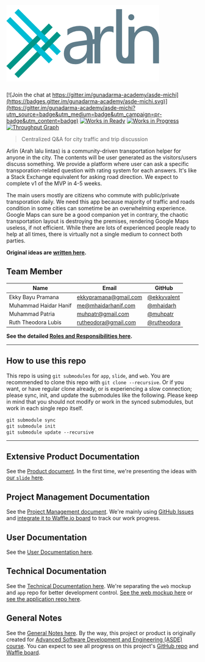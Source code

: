 # ![Arlin by Michi](design/brand/arlin_logo_color.png)

[![Join the chat at https://gitter.im/gunadarma-academy/asde-michi](https://badges.gitter.im/gunadarma-academy/asde-michi.svg)](https://gitter.im/gunadarma-academy/asde-michi?utm_source=badge&utm_medium=badge&utm_campaign=pr-badge&utm_content=badge)
[![Works in Ready](https://badge.waffle.io/gunadarma-academy/asde-michi.svg?label=ready&title=Ready)](http://waffle.io/gunadarma-academy/asde-michi)
[![Works in Progress](https://badge.waffle.io/gunadarma-academy/asde-michi.svg?label=In%20Progress&title=In%20Progress)](http://waffle.io/gunadarma-academy/asde-michi)
[![Throughput Graph](https://graphs.waffle.io/gunadarma-academy/asde-michi/throughput.svg)](https://waffle.io/gunadarma-academy/asde-michi/metrics)

> Centralized Q&A for city traffic and trip discussion

Arlin (Arah lalu lintas) is a community-driven transportation helper for anyone in the city. The contents will be user generated as the visitors/users discuss something. We provide a platform where user can ask a specific transporation-related question with rating system for each answers. It's like a Stack Exchange equivalent for asking road direction. We expect to complete v1 of the MVP in 4-5 weeks.

The main users mostly are citizens who commute with public/private transporation daily. We need this app because majority of traffic and roads condition in some cities can sometime be an overwhelming experience. Google Maps can sure be a good companion yet in contrary, the chaotic transportation layout is destroying the premises, rendering Google Maps useless, if not efficient. While there are lots of experienced people ready to help at all times, there is virtually not a single medium to connect both parties.

**Original ideas are [written here](docs/IDEAS.markdown).**

## Team Member

| Name                  | Email                 | GitHub |
|-----------------------|-----------------------|--------|
| Ekky Bayu Pramana     | ekkypramana@gmail.com | [@ekkyvalent](https://github.com/ekkyvalent)
| Muhammad Haidar Hanif | me@mhaidarhanif.com   | [@mhaidarh](https://github.com/mhaidarh)
| Muhammad Patria       | muhpatr@gmail.com     | [@muhpatr](https://github.com/muhpatr)
| Ruth Theodora Lubis   | rutheodora@gmail.com  | [@rutheodora](https://github.com/rutheodora)

**See the detailed [Roles and Responsibilities here](docs/ROLES.markdown).**

--------------------------------------------------

## How to use this repo

This repo is using `git submodules` for `app`, `slide`, and `web`. You are recommended to clone this repo with `git clone --recursive`. Or if you want, or have regular clone already, or is experiencing a slow connection; please sync, init, and update the submodules like the following. Please keep in mind that you should not modify or work in the synced submodules, but work in each single repo itself.

```
git submodule sync
git submodule init
git submodule update --recursive
```

--------------------------------------------------

## Extensive Product Documentation

See the [Product document](docs/product.markdown).
In the first time, we're presenting the ideas with [our `slide` here](https://github.com/gunadarma-academy/asde-michi-slide).

## Project Management Documentation

See the [Project Management document](docs/project-management.markdown).
We're mainly using [GitHub Issues](https://github.com/gunadarma-academy/asde-michi/issues) and [integrate it to Waffle.io board](https://waffle.io/gunadarma-academy/asde-michi) to track our work progress.

## User Documentation

See the [User Documentation here](docs/user-documentation.markdown).

## Technical Documentation

See the [Technical Documentation here](docs/technical-documentation.markdown).
We're separating the `web` mockup and `app` repo for better development control. [See the web mockup here](https://github.com/gunadarma-academy/asde-michi-web) or [see the application repo here](https://github.com/gunadarma-academy/asde-michi-app).

## General Notes

See the [General Notes here](docs/NOTES.markdown).
By the way, this project or product is originally created for [Advanced Software Development and Engineering (ASDE) course](https://github.com/gunadarma-academy/ASDE). You can expect to see all progress on this project's [GitHub repo](https://github.com/gunadarma-academy/asde-michi) and [Waffle board](https://waffle.io/gunadarma-academy/asde-michi).

